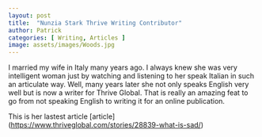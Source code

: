 ```yaml
---
layout: post
title:  "Nunzia Stark Thrive Writing Contributor"
author: Patrick
categories: [ Writing, Articles ]
image: assets/images/Woods.jpg
---
```


I married my wife in Italy many years ago. I always knew she was very intelligent woman just by watching and listening to her speak Italian in such an articulate way. Well, many years later she not only speaks English very well but is now a writer for Thrive Global. That is really an amazing feat to go from not speaking English to writing it for an online publication.

This is her lastest article [article] (https://www.thriveglobal.com/stories/28839-what-is-sad/)

